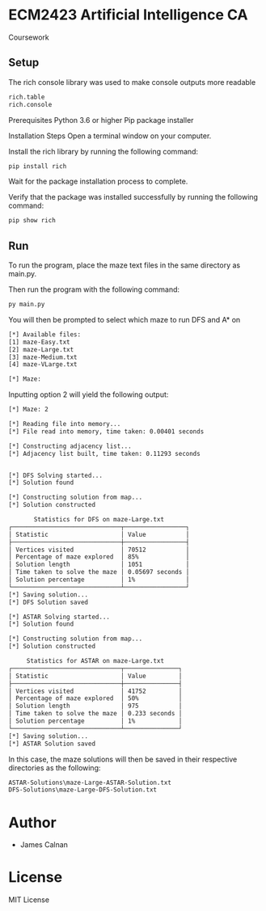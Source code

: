 # ECM2423 Artificial Intelligence CA
 Coursework

## Setup

The rich console library was used to make console outputs more readable
```bash
rich.table
rich.console
```

Prerequisites
Python 3.6 or higher
Pip package installer

Installation Steps
Open a terminal window on your computer.

Install the rich library by running the following command:
```bash
pip install rich
```
Wait for the package installation process to complete.

Verify that the package was installed successfully by running the following command:
```bash
pip show rich
```

## Run

To run the program, place the maze text files in the same directory as main.py.

Then run the program with the following command:

```bash
py main.py
```

You will then be prompted to select which maze to run DFS and A* on

```bash
[*] Available files:
[1] maze-Easy.txt
[2] maze-Large.txt
[3] maze-Medium.txt
[4] maze-VLarge.txt

[*] Maze:
```


Inputting option 2 will yield the following output:

```bash
[*] Maze: 2

[*] Reading file into memory...
[*] File read into memory, time taken: 0.00401 seconds

[*] Constructing adjacency list...
[*] Adjacency list built, time taken: 0.11293 seconds


[*] DFS Solving started...
[*] Solution found

[*] Constructing solution from map...
[*] Solution constructed

       Statistics for DFS on maze-Large.txt
┌──────────────────────────────┬─────────────────┐
│ Statistic                    │ Value           │
├──────────────────────────────┼─────────────────┤
│ Vertices visited             │ 70512           │
│ Percentage of maze explored  │ 85%             │
│ Solution length              │ 1051            │
│ Time taken to solve the maze │ 0.05697 seconds │
│ Solution percentage          │ 1%              │
└──────────────────────────────┴─────────────────┘
[*] Saving solution...
[*] DFS Solution saved

[*] ASTAR Solving started...
[*] Solution found

[*] Constructing solution from map...
[*] Solution constructed

     Statistics for ASTAR on maze-Large.txt
┌──────────────────────────────┬───────────────┐
│ Statistic                    │ Value         │
├──────────────────────────────┼───────────────┤
│ Vertices visited             │ 41752         │
│ Percentage of maze explored  │ 50%           │
│ Solution length              │ 975           │
│ Time taken to solve the maze │ 0.233 seconds │
│ Solution percentage          │ 1%            │
└──────────────────────────────┴───────────────┘
[*] Saving solution...
[*] ASTAR Solution saved
```

In this case, the maze solutions will then be saved in their respective directories as the following:

```bash
ASTAR-Solutions\maze-Large-ASTAR-Solution.txt
DFS-Solutions\maze-Large-DFS-Solution.txt
```

# Author
- James Calnan

# License
MIT License


